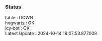 ### Status


table : DOWN  
hogwarts : OK  
icy-bot : OK  
Latest Update : 2024-10-14 19:07:53.877008
